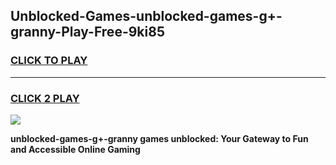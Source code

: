 
## Unblocked-Games-unblocked-games-g+-granny-Play-Free-9ki85
<h3>
<a href="https://premium76.site?title=unblocked-games-g+-granny&ref=20A">CLICK TO PLAY</a></h3>
<hr>

<h3>
<a href="https://premium76.site?title=unblocked-games-g+-granny&ref=20A">CLICK 2 PLAY</a>
  
</h3>

<a href="https://premium76.site?title=unblocked-games-g+-granny&ref=20A"><img src="https://clearcache.store/games.png"></a>


**unblocked-games-g+-granny games unblocked: Your Gateway to Fun and Accessible Online Gaming**
